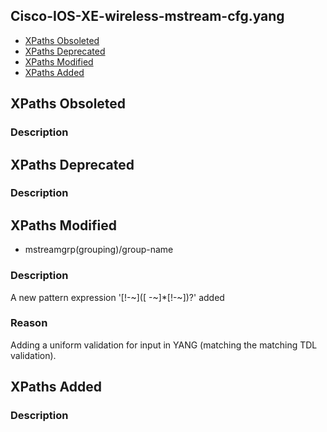 ## Cisco-IOS-XE-wireless-mstream-cfg.yang


- [XPaths Obsoleted](#xpaths-obsoleted)
- [XPaths Deprecated](#xpaths-deprecated)
- [XPaths Modified](#xpaths-modified)
- [XPaths Added](#xpaths-added)

## XPaths Obsoleted

### Description

## XPaths Deprecated

### Description

## XPaths Modified

- mstreamgrp(grouping)/group-name

### Description

A new pattern expression '[!-~]([ -~]*[!-~])?' added

### Reason

Adding a uniform validation for input in YANG (matching the matching TDL validation).

## XPaths Added

### Description
